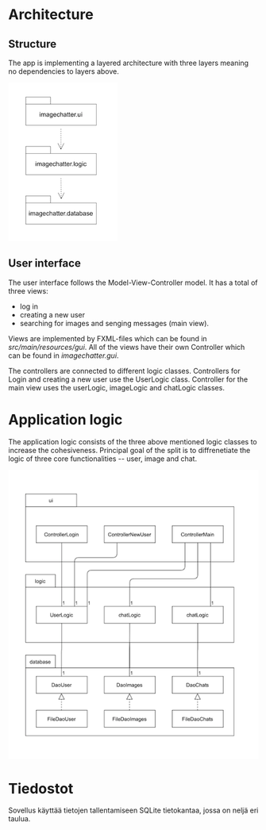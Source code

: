 # Architecture

## Structure

The app is implementing a layered architecture with three layers meaning no dependencies to layers above.

![arkkitehtuuri](https://github.com/kallioaa/ot-harjoitustyo/blob/master/dokumentaatio/pictures/rakenne1.png?raw=true)


## User interface

The user interface follows the Model-View-Controller model. It has a total of three views:

- log in
- creating a new user
- searching for images and senging messages (main view).

Views are implemented by FXML-files which can be found in *src/main/resources/gui*. All of the views have their own Controller which can be found in *imagechatter.gui*.

The controllers are connected to different logic classes. Controllers for Login and creating a new user use the UserLogic class. Controller for the main view uses the userLogic, imageLogic and chatLogic classes.


# Application logic

The application logic consists of the three above mentioned logic classes to increase the cohesiveness. Principal goal of the split is to diffrenetiate the logic of three core functionalities -- user, image and chat.

![arkkitehtuuri](https://github.com/kallioaa/ot-harjoitustyo/blob/master/dokumentaatio/pictures/Sovelluslogiikka1.png?raw=true)

# Tiedostot

Sovellus käyttää tietojen tallentamiseen SQLite tietokantaa, jossa on neljä eri taulua.



